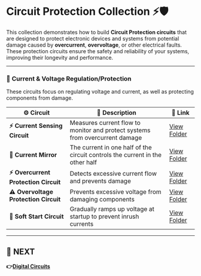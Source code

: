 # Circuit Protection Collection ⚡🛡️

This collection demonstrates how to build **Circuit Protection circuits** that are designed to protect electronic devices and systems from potential damage caused by **overcurrent**, **overvoltage**, or other electrical faults. These protection circuits ensure the safety and reliability of your systems, improving their longevity and performance.

---

### 🔹 **Current & Voltage Regulation/Protection**  
These circuits focus on regulating voltage and current, as well as protecting components from damage.

| ⚙️ Circuit                          | 📜 Description                                                                 | 🔗 Link                                              |
|-------------------------------------|--------------------------------------------------------------------------------|-----------------------------------------------------|
| **⚡ Current Sensing Circuit**       | Measures current flow to monitor and protect systems from overcurrent damage   | [View Folder](./Current_Sensing)                   |
| **🔄 Current Mirror**               | The current in one half of the circuit controls the current in the other half  | [View Folder](./Current_mirror/)                   |
| **⚡ Overcurrent Protection Circuit**| Detects excessive current flow and prevents damage                             | [View Folder](./Overcurrent)                       |
| **⚠️ Overvoltage Protection Circuit**| Prevents excessive voltage from damaging components                            | [View Folder](./Overvoltage)                       |
| **🌅 Soft Start Circuit**           | Gradually ramps up voltage at startup to prevent inrush currents               | [View Folder](./Soft_Start)                        |

---

## 🔹 NEXT  
**👉[Digital Circuits](../../Digital_Circuit)**
